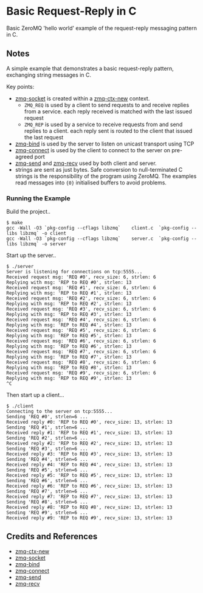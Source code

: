 # Basic Request-Reply in C

Basic ZeroMQ 'hello world' example of the request-reply messaging pattern in C.

## Notes

A simple example that demonstrates a basic request-reply pattern, exchanging string messages in C.

Key points:

* [zmq-socket](http://api.zeromq.org/3-2:zmq-socket) is created within a [zmq-ctx-new](http://api.zeromq.org/3-2:zmq-ctx-new) context.
  * `ZMQ_REQ` is used by a client to send requests to and receive replies from a service. each reply received is matched with the last issued request
  * `ZMQ_REP` is used by a service to receive requests from and send replies to a client. each reply sent is routed to the client that issued the last request
* [zmq-bind](http://api.zeromq.org/3-2:zmq-bind) is used by the server to listen on unicast transport using TCP
* [zmq-connect](http://api.zeromq.org/3-2:zmq-connect) is used by the client to connect to the server on pre-agreed port
* [zmq-send](http://api.zeromq.org/3-2:zmq-send) and [zmq-recv](http://api.zeromq.org/3-2:zmq-recv) used by both client and server.
* strings are sent as just bytes. Safe conversion to null-terminated C strings is the responsibility of the program using ZeroMQ. The examples read messages into `{0}` initialised buffers to avoid problems.

### Running the Example

Build the project..

```
$ make
gcc -Wall -O3 `pkg-config --cflags libzmq`    client.c  `pkg-config --libs libzmq` -o client
gcc -Wall -O3 `pkg-config --cflags libzmq`    server.c  `pkg-config --libs libzmq` -o server
```

Start up the server..

```
$ ./server
Server is listening for connections on tcp:5555...
Received request msg: 'REQ #0', recv_size: 6, strlen: 6
Replying with msg: 'REP to REQ #0', strlen: 13
Received request msg: 'REQ #1', recv_size: 6, strlen: 6
Replying with msg: 'REP to REQ #1', strlen: 13
Received request msg: 'REQ #2', recv_size: 6, strlen: 6
Replying with msg: 'REP to REQ #2', strlen: 13
Received request msg: 'REQ #3', recv_size: 6, strlen: 6
Replying with msg: 'REP to REQ #3', strlen: 13
Received request msg: 'REQ #4', recv_size: 6, strlen: 6
Replying with msg: 'REP to REQ #4', strlen: 13
Received request msg: 'REQ #5', recv_size: 6, strlen: 6
Replying with msg: 'REP to REQ #5', strlen: 13
Received request msg: 'REQ #6', recv_size: 6, strlen: 6
Replying with msg: 'REP to REQ #6', strlen: 13
Received request msg: 'REQ #7', recv_size: 6, strlen: 6
Replying with msg: 'REP to REQ #7', strlen: 13
Received request msg: 'REQ #8', recv_size: 6, strlen: 6
Replying with msg: 'REP to REQ #8', strlen: 13
Received request msg: 'REQ #9', recv_size: 6, strlen: 6
Replying with msg: 'REP to REQ #9', strlen: 13
^C
```

Then start up a client...

```
$ ./client
Connecting to the server on tcp:5555...
Sending 'REQ #0', strlen=6 ...
Received reply #0: 'REP to REQ #0', recv_size: 13, strlen: 13
Sending 'REQ #1', strlen=6 ...
Received reply #1: 'REP to REQ #1', recv_size: 13, strlen: 13
Sending 'REQ #2', strlen=6 ...
Received reply #2: 'REP to REQ #2', recv_size: 13, strlen: 13
Sending 'REQ #3', strlen=6 ...
Received reply #3: 'REP to REQ #3', recv_size: 13, strlen: 13
Sending 'REQ #4', strlen=6 ...
Received reply #4: 'REP to REQ #4', recv_size: 13, strlen: 13
Sending 'REQ #5', strlen=6 ...
Received reply #5: 'REP to REQ #5', recv_size: 13, strlen: 13
Sending 'REQ #6', strlen=6 ...
Received reply #6: 'REP to REQ #6', recv_size: 13, strlen: 13
Sending 'REQ #7', strlen=6 ...
Received reply #7: 'REP to REQ #7', recv_size: 13, strlen: 13
Sending 'REQ #8', strlen=6 ...
Received reply #8: 'REP to REQ #8', recv_size: 13, strlen: 13
Sending 'REQ #9', strlen=6 ...
Received reply #9: 'REP to REQ #9', recv_size: 13, strlen: 13
```


## Credits and References

* [zmq-ctx-new](http://api.zeromq.org/3-2:zmq-ctx-new)
* [zmq-socket](http://api.zeromq.org/3-2:zmq-socket)
* [zmq-bind](http://api.zeromq.org/3-2:zmq-bind)
* [zmq-connect](http://api.zeromq.org/3-2:zmq-connect)
* [zmq-send](http://api.zeromq.org/3-2:zmq-send)
* [zmq-recv](http://api.zeromq.org/3-2:zmq-recv)
